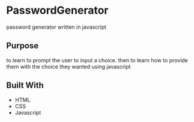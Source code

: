 # PasswordGenerator
password generator written in javascript

## Purpose
to learn to prompt the user to input a choice.
then to learn how to provide them with the choice they wanted using javascript

## Built With 
- HTML 
- CSS
- Javascript


